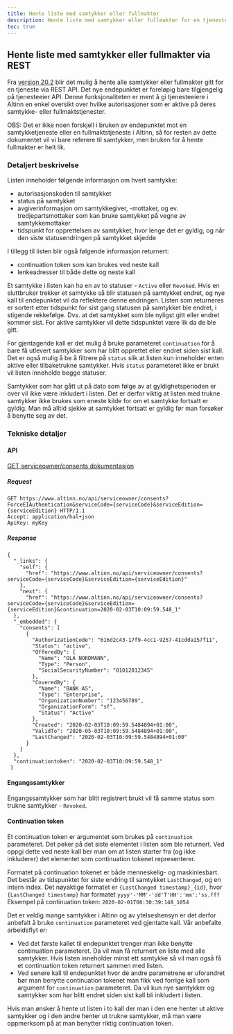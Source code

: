 ```yaml
---
title: Hente liste med samtykker eller fullmakter
description: Hente liste med samtykker eller fullmakter for en tjenesteeiers tjeneste via REST API.
toc: true
---
```


## Hente liste med samtykker eller fullmakter via REST 

Fra [versjon 20.2](../../../../../ny-funksjonalitet/releases/2020/20-2) blir det 
mulig å hente alle samtykker eller fullmakter 
gitt for en tjeneste via REST API. Det nye endepunktet er foreløpig bare 
tilgjengelig på tjenesteeier API. Denne funksjonaliteten er ment å gi 
tjenesteeiere i Altinn en enkel oversikt over hvilke autorisasjoner som er 
aktive på deres samtykke- eller fullmaktstjenester. 

OBS: Det er ikke noen forskjell i bruken av endepunktet mot en samtykketjeneste 
eller en fullmaktstjeneste i Altinn, så for resten av dette dokumentet vil vi 
bare referere til samtykker, men bruken for å hente fullmakter er helt lik. 

### Detaljert beskrivelse 

Listen inneholder følgende informasjon om hvert samtykke: 
* autorisasjonskoden til samtykket
* status på samtykket
* avgiverinformasjon om samtykkegiver, -mottaker, og ev. tredjepartsmottaker 
  som kan bruke samtykket på vegne av samtykkemottaker
* tidspunkt for opprettelsen av samtykket, hvor lenge det er gyldig, og når 
  den siste statusendringen på samtykket skjedde

I tillegg til listen blir også følgende informasjon returnert: 
* continuation token som kan brukes ved neste kall
* lenkeadresser til både dette og neste kall

Et samtykke i listen kan ha en av to statuser - `Active` eller `Revoked`. 
Hvis en sluttbruker trekker et samtykke så blir statusen på samtykket 
endret, og nye kall til endepunktet vil da reflektere denne endringen.
Listen som returneres er sortert etter tidspunkt for sist gang statusen på samtykket 
ble endret, i stigende rekkefølge. Dvs. at det samtykket som ble nyligst gitt eller endret 
kommer sist. For aktive samtykker vil dette tidspunktet være lik da de ble gitt.

For gjentagende kall er det mulig å bruke parameteret `continuation` for 
å bare få utlevert samtykker som har blitt opprettet eller endret siden sist 
kall. Det er også mulig å be å filtrere på `status` slik at listen kun 
inneholder enten aktive eller tilbaketrukne samtykker.  Hvis 
`status` parameteret ikke er brukt vil listen inneholde begge statuser. 

Samtykker som har gått ut på dato som følge av at gyldighetsperioden er over 
vil ikke være inkludert i listen.  Det er derfor viktig at listen med trukne 
samtykker ikke brukes som eneste kilde for om et samtykke fortsatt er gyldig. 
Man må alltid sjekke at samtykket fortsatt er gyldig før man forsøker å benytte
seg av det.

### Tekniske detaljer

#### API
[GET serviceowner/consents dokumentasjon](https://www.altinn.no/api/serviceowner/Help/Api/GET-serviceowner-consents_serviceCode_serviceEditionCode_status[0]_status[1]_continuation)

##### Request
```HTTP
GET https://www.altinn.no/api/serviceowner/consents?ForceEIAuthentication&serviceCode={serviceCode}&serviceEdition={serviceEdition} HTTP/1.1
Accept: application/hal+json
ApiKey: myKey
```

##### Response
```
{
  "_links": {
    "self": {
      "href": "https://www.altinn.no/api/serviceowner/consents?serviceCode={serviceCode}&serviceEdition={serviceEdition}"
    },
    "next": {
      "href": "https://www.altinn.no/api/serviceowner/consents?serviceCode={serviceCode}&serviceEdition={serviceEdition}&continuation=2020-02-03T10:09:59.548_1"
  },
  "_embedded": {
    "consents": [
      {
        "AuthorizationCode": "616d2c43-17f9-4cc1-9257-41cdda157f11",
        "Status": "active",
        "OfferedBy": {
          "Name": "OLA NORDMANN",
          "Type": "Person",
          "SocialSecurityNumber": "01012012345"
        },
        "CoveredBy": {
          "Name": "BANK AS",
          "Type": "Enterprise",
          "OrganizationNumber": "123456789",
          "OrganizationForm": "sf",
          "Status": "Active"
        },
        "Created": "2020-02-03T10:09:59.5484894+01:00",
        "ValidTo": "2020-05-03T10:09:59.5484894+01:00",
        "LastChanged": "2020-02-03T10:09:59.5484894+01:00"
      }
    ]
  },
  "continuationtoken": "2020-02-03T10:09:59.548_1"
 }
```

#### Engangssamtykker 

Engangssamtykker som har blitt registrert brukt vil få samme status som trukne 
samtykker - `Revoked`.

#### Continuation token 

Et continuation token er argumentet som brukes på `continuation` parameteret. 
Det peker på det siste elementet i listen som ble returnert. Ved oppgi 
dette ved neste kall ber man om at listen starter fra (og ikke 
inkluderer) det elementet som continuation tokenet representerer. 

Formatet på continuation tokenet er både menneskelig- og maskinlesbart. 
Det består av tidspunktet for siste endring til samtykket `LastChanged`, og en 
intern index. Det nøyaktige formatet er `{LastChanged timestamp}_{id}`, hvor 
`{LastChanged timestamp}` har formatet `yyyy'-'MM'-'dd'T'HH':'mm':'ss.fff` 
Eksempel på continuation token: `2020-02-01T08:30:39:148_1054` 

Det er veldig mange samtykker i Altinn og av ytelseshensyn er det derfor 
anbefalt å bruke `continuation` parameteret ved gjentatte kall. Vår anbefalte 
arbeidsflyt er: 

* Ved det første kallet til endepunktet trenger man ikke benytte continuation 
  parameteret. Da vil man få returnert en liste med alle samtykker. Hvis 
  listen inneholder minst ett samtykke så vil man også få et continuation token 
  returnert sammen med listen. 
* Ved senere kall til endepunktet hvor de andre parametrene er uforandret bør man benytte 
  continuation tokenet man fikk ved forrige kall som argument for 
  `continuation` parameteret. Da vil kun nye samtykker og samtykker som har 
  blitt endret siden sist kall bli inkludert i listen. 

Hvis man ønsker å hente ut listen i to kall der man i den ene henter ut aktive 
samtykker og i den andre henter ut trukne samtykker, må man være oppmerksom på 
at man benytter riktig continuation token.  
